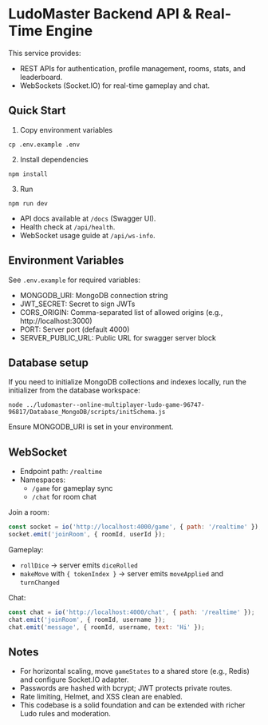 # LudoMaster Backend API & Real-Time Engine

This service provides:
- REST APIs for authentication, profile management, rooms, stats, and leaderboard.
- WebSockets (Socket.IO) for real-time gameplay and chat.

## Quick Start

1. Copy environment variables
```
cp .env.example .env
```
2. Install dependencies
```
npm install
```
3. Run
```
npm run dev
```

- API docs available at `/docs` (Swagger UI).
- Health check at `/api/health`.
- WebSocket usage guide at `/api/ws-info`.

## Environment Variables

See `.env.example` for required variables:
- MONGODB_URI: MongoDB connection string
- JWT_SECRET: Secret to sign JWTs
- CORS_ORIGIN: Comma-separated list of allowed origins (e.g., http://localhost:3000)
- PORT: Server port (default 4000)
- SERVER_PUBLIC_URL: Public URL for swagger server block

## Database setup

If you need to initialize MongoDB collections and indexes locally, run the initializer from the database workspace:

```
node ../ludomaster--online-multiplayer-ludo-game-96747-96817/Database_MongoDB/scripts/initSchema.js
```

Ensure MONGODB_URI is set in your environment.

## WebSocket

- Endpoint path: `/realtime`
- Namespaces:
  - `/game` for gameplay sync
  - `/chat` for room chat

Join a room:
```js
const socket = io('http://localhost:4000/game', { path: '/realtime' });
socket.emit('joinRoom', { roomId, userId });
```

Gameplay:
- `rollDice` -> server emits `diceRolled`
- `makeMove` with `{ tokenIndex }` -> server emits `moveApplied` and `turnChanged`

Chat:
```js
const chat = io('http://localhost:4000/chat', { path: '/realtime' });
chat.emit('joinRoom', { roomId, username });
chat.emit('message', { roomId, username, text: 'Hi' });
```

## Notes
- For horizontal scaling, move `gameStates` to a shared store (e.g., Redis) and configure Socket.IO adapter.
- Passwords are hashed with bcrypt; JWT protects private routes.
- Rate limiting, Helmet, and XSS clean are enabled.
- This codebase is a solid foundation and can be extended with richer Ludo rules and moderation.
